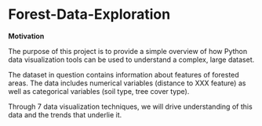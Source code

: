 # Forest-Data-Exploration

**Motivation**

The purpose of this project is to provide a simple overview of how Python data visualization tools can be used to understand a complex, large dataset. 

The dataset in question contains information about features of forested areas. The data includes numerical variables (distance to XXX feature) as well as categorical variables (soil type, tree cover type).

Through 7 data visualization techniques, we will drive understanding of this data and the trends that underlie it.
